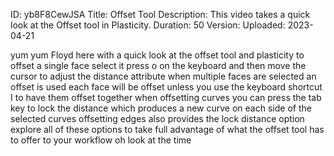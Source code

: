 ID: yb8F8CewJSA
Title: Offset Tool
Description: This video takes a quick look at the Offset tool in Plasticity.
Duration: 50
Version: 
Uploaded: 2023-04-21

yum yum Floyd here with a quick look at
the offset tool and plasticity to offset
a single face select it press o on the
keyboard and then move the cursor to
adjust the distance attribute
when multiple faces are selected an
offset is used each face will be offset
unless you use the keyboard shortcut I
to have them offset together when
offsetting curves you can press the tab
key to lock the distance which produces
a new curve on each side of the selected
curves offsetting edges also provides
the lock distance option explore all of
these options to take full advantage of
what the offset tool has to offer to
your workflow oh look at the time
